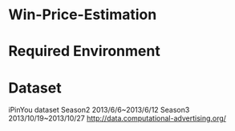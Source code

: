# Win-Price-Estimation

# Required Environment

# Dataset
iPinYou dataset
Season2 2013/6/6~2013/6/12
Season3 2013/10/19~2013/10/27
http://data.computational-advertising.org/
